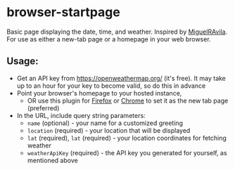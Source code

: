 # browser-startpage
Basic page displaying the date, time, and weather.
Inspired by [MiguelRAvila](https://github.com/MiguelRAvila/Bento).
For use as either a new-tab page or a homepage in your web browser.

## Usage:
- Get an API key from https://openweathermap.org/ (it's free). It may take up to an hour for your key to become valid, so do this in advance
- Point your browser's homepage to your hosted instance,
  - OR use this plugin for [Firefox](https://addons.mozilla.org/en-US/firefox/addon/custom-new-tab-page/?src=search) or [Chrome](https://chrome.google.com/webstore/detail/custom-new-tab-url/mmjbdbjnoablegbkcklggeknkfcjkjia) to set it as the new tab page (preferred)
-  In the URL, include query string parameters:
   -  `name` (optional) - your name for a customized greeting
   -  `location` (required) - your location that will be displayed
   -  `lat` (required), `lat` (required) - your location coordinates for fetching weather 
   -  `weatherApiKey` (required) - the API key you generated for yourself, as mentioned above
